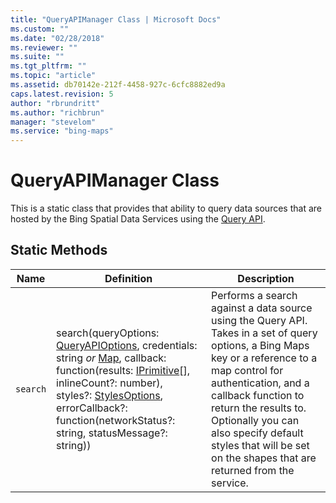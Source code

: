 ```yaml
---
title: "QueryAPIManager Class | Microsoft Docs"
ms.custom: ""
ms.date: "02/28/2018"
ms.reviewer: ""
ms.suite: ""
ms.tgt_pltfrm: ""
ms.topic: "article"
ms.assetid: db70142e-212f-4458-927c-6cfc8882ed9a
caps.latest.revision: 5
author: "rbrundritt"
ms.author: "richbrun"
manager: "stevelom"
ms.service: "bing-maps"
---
```

# QueryAPIManager Class
This is a static class that provides that ability to query data sources that are hosted by the Bing Spatial Data Services using the [Query API](../spatial-data-services/query-api.md).

## Static Methods

Name                   | Definition  | Description
---------------------- | ----------- | ---------------------------
`search`               | search(queryOptions: [QueryAPIOptions](../v8-web-control/queryapioptions-object.md), credentials: string _or_ [Map](../v8-web-control/map-class.md), callback: function(results: [IPrimitive](../v8-web-control/iprimitive-class.md)[], inlineCount?: number), styles?: [StylesOptions](../v8-web-control/stylesoptions-object.md), errorCallback?: function(networkStatus?: string, statusMessage?: string)) | Performs a search against a data source using the Query API. Takes in a set of query options, a Bing Maps key or a reference to a map control for authentication, and a callback function to return the results to. Optionally you can also specify default styles that will be set on the shapes that are returned from the service.

